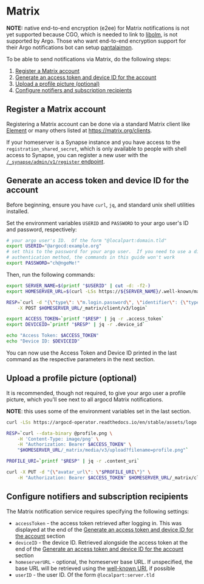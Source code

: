 # Matrix

**NOTE:** native end-to-end encryption (e2ee) for Matrix notifications is not yet supported because CGO, which is needed to link to [libolm](https://gitlab.matrix.org/matrix-org/olm), is not supported by Argo.  Those who want end-to-end encryption support for their Argo notifications bot can setup [pantalaimon](https://github.com/matrix-org/pantalaimon).

To be able to send notifications via Matrix, do the following steps:

1. [Register a Matrix account](#register-a-matrix-account)
2. [Generate an access token and device ID for the account](#generate-an-access-token-and-device-id-for-the-account)
3. [Upload a profile picture (optional)](#upload-a-profile-picture-optional)
4. [Configure notifiers and subscription recipients](#configure-notifiers-and-subscription-recipients)

## Register a Matrix account

Registering a Matrix account can be done via a standard Matrix client like [Element](https://element.io) or many others listed at <https://matrix.org/clients>.

If your homeserver is a Synapse instance and you have access to the `registration_shared_secret`, which is only available to people with shell access to Synapse, you can register a new user with the [`/_synapse/admin/v1/register` endpoint](https://matrix-org.github.io/synapse/latest/admin_api/register_api.html).

## Generate an access token and device ID for the account

Before beginning, ensure you have `curl`, `jq`, and standard unix shell utilities installed.

Set the environment variables `USERID` and `PASSWORD` to your argo user's ID and password, respectively:

```sh
# your argo user's ID.  Of the form "@localpart:domain.tld"
export USERID="@argocd:example.org"
# set this to the password for your argo user.  If you need to use a different
# authentication method, the commands in this guide won't work
export PASSWORD="ch@ngeMe!"
```

Then, run the following commands:

```sh
export SERVER_NAME=$(printf "$USERID" | cut -d: -f2-)
export HOMESERVER_URL=$(curl -LSs https://${SERVER_NAME}/.well-known/matrix/client | jq -r '."m.homeserver"."base_url"')

RESP=`curl -d "{\"type\": \"m.login.password\", \"identifier\": {\"type\": \"m.id.user\", \"user\": \"$USERID\"}, \"password\": \"$PASSWORD\"}" \
    -X POST $HOMESERVER_URL/_matrix/client/v3/login`

export ACCESS_TOKEN=`printf "$RESP" | jq -r .access_token`
export DEVICEID=`printf "$RESP" | jq -r .device_id`

echo "Access Token: $ACCESS_TOKEN"
echo "Device ID: $DEVICEID"
```

You can now use the Access Token and Device ID printed in the last command as the respective parameters in the next section.

## Upload a profile picture (optional)

It is recommended, though not required, to give your argo user a profile picture, which you'll see next to all argocd Matrix notifications.

**NOTE**: this uses some of the environment variables set in the last section.

```sh
curl -LSs https://argocd-operator.readthedocs.io/en/stable/assets/logo.png > profile.png

RESP=`curl --data-binary @profile.png \
    -H 'Content-Type: image/png' \
    -H "Authorization: Bearer $ACCESS_TOKEN" \
    "$HOMESERVER_URL/_matrix/media/v3/upload?filename=profile.png"`

PROFILE_URI=`printf "$RESP" | jq -r .content_uri`

curl -X PUT -d "{\"avatar_url\": \"$PROFILE_URI\"}" \
    -H "Authorization: Bearer $ACCESS_TOKEN" $HOMESERVER_URL/_matrix/client/v3/profile/$USERID/avatar_url
```

## Configure notifiers and subscription recipients

The Matrix notification service requires specifying the following settings:

* `accessToken` - the access token retrieved after logging in.  This was displayed at the end of the [Generate an access token and device ID for the account](#generate-an-access-token-and-device-id-for-the-account) section
* `deviceID` - the device ID.  Retrieved alongside the access token at the end of the [Generate an access token and device ID for the account](#generate-an-access-token-and-device-id-for-the-account) section
* `homeserverURL` - optional, the homeserver base URL.  If unspecified, the base URL will be retrieved using the [well-known URI](https://spec.matrix.org/v1.3/client-server-api/#well-known-uri), if possible
* `userID` - the user ID.  Of the form `@localpart:server.tld`
